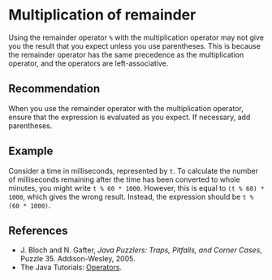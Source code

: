 # Multiplication of remainder
Using the remainder operator `%` with the multiplication operator may not give you the result that you expect unless you use parentheses. This is because the remainder operator has the same precedence as the multiplication operator, and the operators are left-associative.


## Recommendation
When you use the remainder operator with the multiplication operator, ensure that the expression is evaluated as you expect. If necessary, add parentheses.


## Example
Consider a time in milliseconds, represented by `t`. To calculate the number of milliseconds remaining after the time has been converted to whole minutes, you might write `t % 60 * 1000`. However, this is equal to `(t % 60) * 1000`, which gives the wrong result. Instead, the expression should be `t % (60 * 1000)`.


## References
* J. Bloch and N. Gafter, *Java Puzzlers: Traps, Pitfalls, and Corner Cases*, Puzzle 35. Addison-Wesley, 2005.
* The Java Tutorials: [Operators](https://docs.oracle.com/javase/tutorial/java/nutsandbolts/operators.html).
